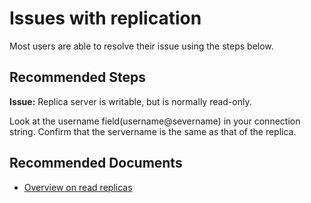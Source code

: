 <properties
	pageTitle="General replication issues in Azure Database for MySQL"
	description="Replication issues"
	service="microsoft.dbformysql"
	resource="servers"
	authors="ajlam"
    ms.author="andrela"
	displayOrder="55"
	selfHelpType="resource"
	supportTopicIds="32640065"
	resourceTags="servers, databases"
	productPesIds="16221"
	cloudEnvironments="public"
	articleId="mysqlissuereplication"
/>

# Issues with replication

Most users are able to resolve their issue using the steps below.

## **Recommended Steps**

**Issue:** Replica server is writable, but is normally read-only.

Look at the username field(username@severname) in your connection string. Confirm that the servername is the same as that of the replica.

## **Recommended Documents**

* [Overview on read replicas](https://docs.microsoft.com/azure/mysql/concepts-read-replicas)
